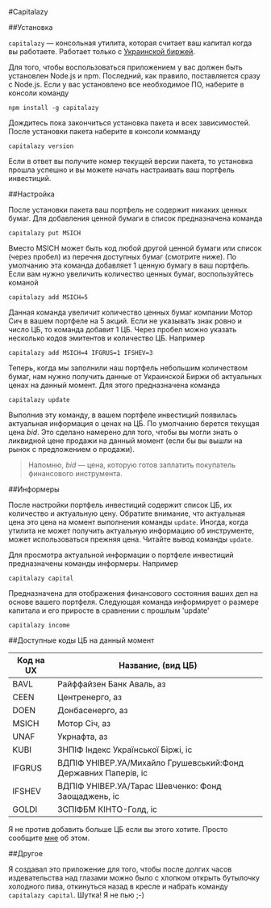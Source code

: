 #Capitalazy

##Установка

`capitalazy` &mdash; консольная утилита, которая считает ваш капитал когда вы работаете. Работает только с [Украинской биржей](http://www.ux.ua/).

Для того, чтобы воспользоваться приложением у вас должен быть установлен Node.js и npm. Последний, как правило, поставляется сразу с Node.js. Если у вас установлено все необходимое ПО, наберите в консоли команду

`npm install -g capitalazy`

Дождитесь пока закончиться установка пакета и всех зависимостей.
После установки пакета наберите в консоли комманду

`capitalazy version`

Если в ответ вы получите номер текущей версии пакета, то установка прошла успешно и вы можете начать настраивать ваш портфель инвестиций.

##Настройка

После установки пакета ваш портфель не содержит никаких ценных бумаг. Для добавления ценной бумаги в список предназначена команда

`capitalazy put MSICH`

Вместо MSICH может быть код любой другой ценной бумаги или список (через пробел) из перечня доступных бумаг (смотрите ниже). По умолчанию эта команда добавляет 1 ценную бумагу в ваш портфель. Если вам нужно увеличить количество ценных бумаг, воспользуйтесь команой

`capitalazy add MSICH=5`

Данная команда увеличит количество ценных бумаг компании Мотор Сич в вашем портфеле на 5 акций. Если не указывать знак ровно и число ЦБ, то команда добавит 1 ЦБ. Через пробел можно указать несколько кодов эмитентов и количество ЦБ. Например

`capitalazy add MSICH=4 IFGRUS=1 IFSHEV=3`

Теперь, когда мы заполнили наш портфель небольшим количеством бумаг, нам нужно получить данные от Украинской Биржи об актуальных ценах на данный момент. Для этого предназначена команда

`capitalazy update`

Выполнив эту команду, в вашем портфеле инвестиций появилась актуальная информация о ценах на ЦБ. По умолчанию берется текущая цена *bid*. Это сделано намерено для того, чтобы вы могли знать о ликвидной цене продажи на данный момент (если бы вы вышли на рынок с предложением о продажи).

>Напомню, *bid* &mdash; цена, которую готов заплатить покупатель финансового инструмента.

##Информеры

После настройки портфель инвестиций содержит список ЦБ, их количество и актуальную цену. Обратите внимание, что актуальная цена это цена на момент выполнения команды `update`. Иногда, когда утилита не может получить актуальную информацию об инструменте, может использоваться прежняя цена. Читайте вывод команды `update`.

Для просмотра актуальной информации о портфеле инвестиций предназначены команды информеры. Например

`capitalazy capital`

Предназначена для отображения финансового состояния ваших дел на основе вашего портфеля. Следующая команда информирует о размере капитала и его приросте в сравнении с прошлым 'update'

`capitalazy income`

##Доступные коды ЦБ на данный момент

Код на UX | Название, (вид ЦБ)
--------- | ------------------
BAVL | Райффайзен Банк Аваль, аз
CEEN | Центренерго, аз
DOEN | Донбасенерго, аз
MSICH | Мотор Січ, аз
UNAF | Укрнафта, аз
KUBI | ЗНПІФ Індекс Української Біржі, іс
IFGRUS | ВДПІФ УНІВЕР.УА/Михайло Грушевський:Фонд Державних Паперів, іс
IFSHEV | ВДПІФ УНІВЕР.УА/Тарас Шевченко: Фонд Заощаджень, іс
GOLDI | ЗСПІФБМ КІНТО-Голд, іс

Я не против добавить больше ЦБ если вы этого хотите. Просто сообщите [мне](mailto:andrewvasilen@gmail.com) об этом.

##Другое

Я создавал это приложение для того, чтобы после долгих часов издевательства над глазами можно было с хлопком открыть бутылочку холодного пива, откинуться назад в кресле и набрать команду `capitalazy capital`. Шутка! Я не пью ;-)
